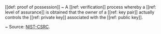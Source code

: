 [[def: proof of possession]]
~ A [[ref: verification]] process whereby a [[ref: level of assurance]] is obtained that the owner of a [[ref: key pair]] actually controls the [[ref: private key]] associated with the [[ref: public key]].

~ Source: [NIST-CSRC](https://csrc.nist.gov/glossary/term/proof_of_possession).

